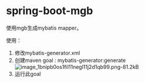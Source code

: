 # spring-boot-mgb
使用mgb生成mybatis mapper。

使用：
1. 修改mybatis-generator.xml
2. 创建maven goal : mybatis-generator:generate
![image_1bnipb0os1fil11negl11j2d1qb99.png-81.2kB][1]
3. 运行此goal
   
[1]: http://static.zybuluo.com/swellwu/zsjapwrlzn9d1bn767mgrb3w/image_1bnipb0os1fil11negl11j2d1qb99.png

